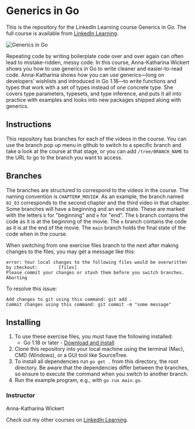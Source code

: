 # Generics in Go
This is the repository for the LinkedIn Learning course Generics in Go. The full course is available from [LinkedIn Learning][lil-course-url].

![Generics in Go][lil-thumbnail-url] 

Repeating code by writing boilerplate code over and over again can often lead to mistake-ridden, messy code. In this course, Anna-Katharina Wickert shows you how to use generics in Go to write cleaner and easier-to-read code. Anna-Katharina shows how you can use generics—long on developers’ wishlists and introduced in Go 1.18—to write functions and types that work with a set of types instead of one concrete type. She covers type parameters, typesets, and type inference, and puts it all into practice with examples and looks into new packages shipped along with generics.

## Instructions
This repository has branches for each of the videos in the course. You can use the branch pop up menu in github to switch to a specific branch and take a look at the course at that stage, or you can add `/tree/BRANCH_NAME` to the URL to go to the branch you want to access.

## Branches
The branches are structured to correspond to the videos in the course. The naming convention is `CHAPTER#_MOVIE#`. As an example, the branch named `02_03` corresponds to the second chapter and the third video in that chapter. 
Some branches will have a beginning and an end state. These are marked with the letters `b` for "beginning" and `e` for "end". The `b` branch contains the code as it is at the beginning of the movie. The `e` branch contains the code as it is at the end of the movie. The `main` branch holds the final state of the code when in the course.

When switching from one exercise files branch to the next after making changes to the files, you may get a message like this:

    error: Your local changes to the following files would be overwritten by checkout:        [files]
    Please commit your changes or stash them before you switch branches.
    Aborting

To resolve this issue:
	
    Add changes to git using this command: git add .
	Commit changes using this command: git commit -m "some message"


## Installing
1. To use these exercise files, you must have the following installed:
	- Go 1.18 or later - [Download and install](https://go.dev/doc/install) 
2. Clone this repository into your local machine using the terminal (Mac), CMD (Windows), or a GUI tool like SourceTree.
3. To install all dependencies run `go get .` from this directory, the root directory. 
Be aware that the dependencies differ between the branches, so ensure to execute the command when you switch to another branch.
4. Run the example program, e.g., with `go run main.go`.


### Instructor

Anna-Katharina Wickert 
                            


                            

Check out my other courses on [LinkedIn Learning](https://www.linkedin.com/learning/instructors/anna-katharina-wickert).

[lil-course-url]: https://www.linkedin.com/learning/generics-in-go?dApp=59033956
[lil-thumbnail-url]: https://media.licdn.com/dms/image/C4E0DAQGQ2F4Fuv3azA/learning-public-crop_675_1200/0/1670989462878?e=2147483647&v=beta&t=TDb41Ax46yS4RGBnyd-349wmZjcqNDUpa9g7Pz7HJW8



